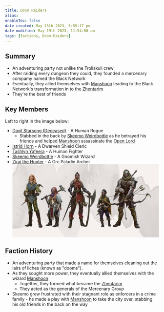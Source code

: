 ```yaml
---
title: Doom Raiders
alias: 
enableToc: false
date created: May 15th 2023, 5:59:17 pm
date modified: May 19th 2023, 11:54:00 am
tags: [factions, Doom-Raiders]
---
```

## Summary
- An adventuring party not unlike the Trollskull crew
- After raiding every dungeon they could, they founded a mercenary compamy named the Black Network
- Eventually, they allied themselves with [Manshoon](content/NPCs/Manshoon.md) leading to the Black Network's transformation in to the [Zhentarim](content/Factions/Zhentarim.md)
- They're the best of friends

## Key Members
Left to right in the image below:
- [Davil Starsong (Deceased)](NPCs/Davil%20Starsong%20(Deceased).md) - A Human Rogue
	- Stabbed in the back by [Skeemo Weirdbottle](content/NPCs/Skeemo%20Weirdbottle.md) as he betrayed his friends and helped [Manshoon](content/NPCs/Manshoon.md) assassinate the [Open Lord](content/Factions/Closed%20Lords%20of%20Waterdeep.md)
- [Istrid Horn](content/NPCs/Istrid%20Horn.md) - A Dwarven Shield Cleric
- [Tashlyn Yafeera](content/NPCs/Tashlyn%20Yafeera.md) - A Human Fighter
- [Skeemo Weirdbottle](content/NPCs/Skeemo%20Weirdbottle.md) - A Gnomish Wizard
- [Ziraj the Hunter](content/NPCs/Ziraj%20the%20Hunter.md) - A Orc Paladin Archer
![Doom Raiders](content/attachments/Doom%20Raiders.png)

## Faction History
- An adventuring party that made a name for themselves cleaning out the lairs of liches (known as "dooms").
- As they sought more power, they eventually allied themselves with the wizard [Manshoon](content/NPCs/Manshoon.md)
	- Together, they formed what became the [Zhentarim](content/Factions/Zhentarim.md)
	- They acted as the generals of the Mercenary Group
- Skeemo grew frustrated with their stagnant role as enforcers in a crime family - he made a play with [Manshoon](content/NPCs/Manshoon.md) to take the city over, stabbing his old friends in the back on the way
